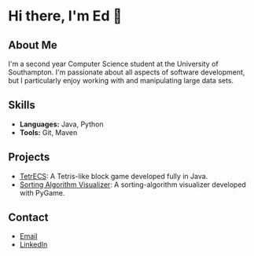 # Hi there, I'm Ed 👋

## About Me
I'm a second year Computer Science student at the University of Southampton.
I'm passionate about all aspects of software development, but I particularly enjoy working with and manipulating large data sets.

## Skills
- **Languages:** Java, Python
- **Tools:** Git, Maven


## Projects
- [TetrECS](https://github.com/EdWrayy/TetrECS): A Tetris-like block game developed fully in Java.
- [Sorting Algorithm Visualizer](https://github.com/EdWrayy/Algorithm-VIsualizer): A sorting-algorithm visualizer developed with PyGame.

## Contact
- [Email](mailto:edjwray@icloud.com)
- [LinkedIn](https://www.linkedin.com/in/edjwray/)
